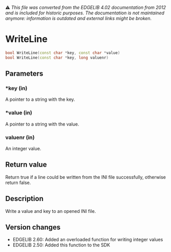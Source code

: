 :warning: _This file was converted from the EDGELIB 4.02 documentation from 2012 and is included for historic purposes. The documentation is not maintained anymore: information is outdated and external links might be broken._

# WriteLine


```c++
bool WriteLine(const char *key, const char *value) 
bool WriteLine(const char *key, long valuenr)
```

## Parameters
### *key (in)
A pointer to a string with the key.

### *value (in)
A pointer to a string with the value.

### valuenr (in)
An integer value.

## Return value
Return true if a line could be written from the INI file successfully, otherwise return false.

## Description
Write a value and key to an opened INI file.

## Version changes
- EDGELIB 2.60: Added an overloaded function for writing integer values 
- EDGELIB 2.50: Added this function to the SDK


